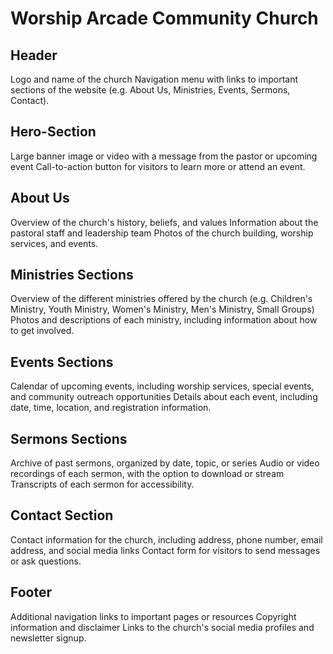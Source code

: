 # Worship Arcade Community Church

## Header

Logo and name of the church
Navigation menu with links to important sections of the website
(e.g. About Us, Ministries, Events, Sermons, Contact).

## Hero-Section
Large banner image or video with a message from the pastor or upcoming event
Call-to-action button for visitors to learn more or attend an event.

## About Us
Overview of the church's history, beliefs, and values
Information about the pastoral staff and leadership team
Photos of the church building, worship services, and events.

## Ministries Sections
Overview of the different ministries offered by the church
(e.g. Children's Ministry, Youth Ministry, Women's Ministry, Men's Ministry, Small Groups)
Photos and descriptions of each ministry, including information about how to get involved.

## Events Sections
Calendar of upcoming events, including worship services, special events, and community outreach opportunities
Details about each event, including date, time, location, and registration information.

## Sermons Sections
Archive of past sermons, organized by date, topic, or series
Audio or video recordings of each sermon, with the option to download or stream
Transcripts of each sermon for accessibility.

## Contact Section
Contact information for the church, including address, phone number, email address, and social media links
Contact form for visitors to send messages or ask questions.

## Footer
Additional navigation links to important pages or resources
Copyright information and disclaimer
Links to the church's social media profiles and newsletter signup.